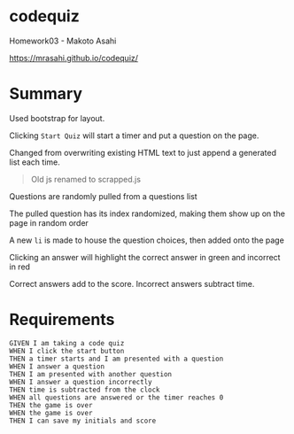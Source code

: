 # codequiz
Homework03 - Makoto Asahi

https://mrasahi.github.io/codequiz/
# Summary
Used bootstrap for layout.

Clicking `Start Quiz` will start a timer and put a question on the page.

Changed from overwriting existing HTML text to just append a generated list each time.
> Old js renamed to scrapped.js

Questions are randomly pulled from a questions list

The pulled question has its index randomized, making them show up on the page in random order

A new `li` is made to house the question choices, then added onto the page

Clicking an answer will highlight the correct answer in green and incorrect in red

Correct answers add to the score. Incorrect answers subtract time.







# Requirements
```
GIVEN I am taking a code quiz
WHEN I click the start button
THEN a timer starts and I am presented with a question
WHEN I answer a question
THEN I am presented with another question
WHEN I answer a question incorrectly
THEN time is subtracted from the clock
WHEN all questions are answered or the timer reaches 0
THEN the game is over
WHEN the game is over
THEN I can save my initials and score
```